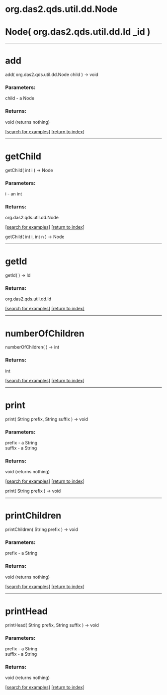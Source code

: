 # org.das2.qds.util.dd.Node



# Node( org.das2.qds.util.dd.Id _id )


***
<a name="add"></a>
# add
add( org.das2.qds.util.dd.Node child ) &rarr; void



### Parameters:
child - a Node

### Returns:
void (returns nothing)


<a href="https://github.com/autoplot/dev/search?q=add&unscoped_q=add">[search for examples]</a>
<a href="https://github.com/autoplot/documentation/blob/master/javadoc/index-all.md">[return to index]</a>

***
<a name="getChild"></a>
# getChild
getChild( int i ) &rarr; Node



### Parameters:
i - an int

### Returns:
org.das2.qds.util.dd.Node


<a href="https://github.com/autoplot/dev/search?q=getChild&unscoped_q=getChild">[search for examples]</a>
<a href="https://github.com/autoplot/documentation/blob/master/javadoc/index-all.md">[return to index]</a>

getChild( int i, int n ) &rarr; Node<br>
***
<a name="getId"></a>
# getId
getId(  ) &rarr; Id



### Returns:
org.das2.qds.util.dd.Id


<a href="https://github.com/autoplot/dev/search?q=getId&unscoped_q=getId">[search for examples]</a>
<a href="https://github.com/autoplot/documentation/blob/master/javadoc/index-all.md">[return to index]</a>

***
<a name="numberOfChildren"></a>
# numberOfChildren
numberOfChildren(  ) &rarr; int



### Returns:
int


<a href="https://github.com/autoplot/dev/search?q=numberOfChildren&unscoped_q=numberOfChildren">[search for examples]</a>
<a href="https://github.com/autoplot/documentation/blob/master/javadoc/index-all.md">[return to index]</a>

***
<a name="print"></a>
# print
print( String prefix, String suffix ) &rarr; void



### Parameters:
prefix - a String
<br>suffix - a String

### Returns:
void (returns nothing)


<a href="https://github.com/autoplot/dev/search?q=print&unscoped_q=print">[search for examples]</a>
<a href="https://github.com/autoplot/documentation/blob/master/javadoc/index-all.md">[return to index]</a>

print( String prefix ) &rarr; void<br>
***
<a name="printChildren"></a>
# printChildren
printChildren( String prefix ) &rarr; void



### Parameters:
prefix - a String

### Returns:
void (returns nothing)


<a href="https://github.com/autoplot/dev/search?q=printChildren&unscoped_q=printChildren">[search for examples]</a>
<a href="https://github.com/autoplot/documentation/blob/master/javadoc/index-all.md">[return to index]</a>

***
<a name="printHead"></a>
# printHead
printHead( String prefix, String suffix ) &rarr; void



### Parameters:
prefix - a String
<br>suffix - a String

### Returns:
void (returns nothing)


<a href="https://github.com/autoplot/dev/search?q=printHead&unscoped_q=printHead">[search for examples]</a>
<a href="https://github.com/autoplot/documentation/blob/master/javadoc/index-all.md">[return to index]</a>

